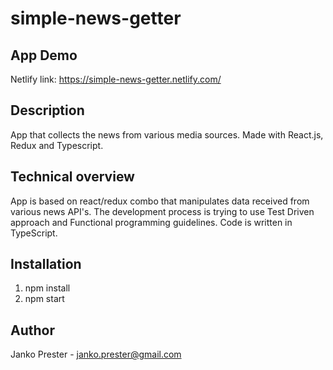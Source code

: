 # simple-news-getter

## App Demo
Netlify link: https://simple-news-getter.netlify.com/

## Description
App that collects the news from various media sources. Made with React.js, Redux and Typescript.


## Technical overview
App is based on react/redux combo that manipulates data received from various news API's. The development process is trying to use Test Driven approach and Functional programming guidelines. Code is written in TypeScript.


## Installation
1. npm install
2. npm start


## Author
Janko Prester - janko.prester@gmail.com
